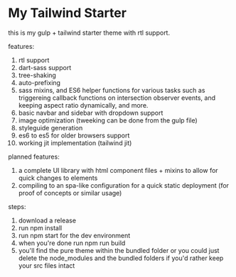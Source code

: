 # My Tailwind Starter
this is my gulp + tailwind starter theme with rtl support.

features:
1) rtl support
2) dart-sass support
3) tree-shaking
4) auto-prefixing
5) sass mixins, and ES6 helper functions for various tasks such as triggereing callback functions on intersection observer events, and keeping aspect ratio dynamically, and more.
6) basic navbar and sidebar with dropdown support
7) image optimization (tweeking can be done from the gulp file)
8) styleguide generation
9) es6 to es5 for older browsers support
10) working jit implementation (tailwind jit)

planned features:
1) a complete UI library with html component files + mixins to allow for quick changes to elements
2) compiling to an spa-like configuration for a quick static deployment (for proof of concepts or similar usage)

steps:
1) download a release
2) run npm install
3) run npm start for the dev environment
4) when you're done run npm run build
5) you'll find the pure theme within the bundled folder or you could just delete the node_modules and the bundled folders if you'd rather keep your src files intact
